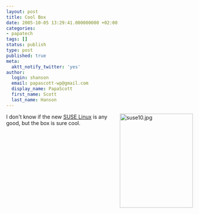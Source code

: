 ```yaml
---
layout: post
title: Cool Box
date: 2005-10-05 13:29:41.000000000 +02:00
categories:
- papatech
tags: []
status: publish
type: post
published: true
meta:
  aktt_notify_twitter: 'yes'
author:
  login: shanson
  email: papascott-wp@gmail.com
  display_name: PapaScott
  first_name: Scott
  last_name: Hanson
---
```

<p><a href="http://www.novell.com/products/suselinux/" title="NOVELL: SUSE Linux 10.0"><img src="http://www.papascott.de/wordpress/wp-content/uploads/2005/10/suse10.jpg" border="0" height="254" width="197" alt="suse10.jpg" align="right" /></a> I don't know if the new <a href="http://www.novell.com/products/suselinux/" title="NOVELL: SUSE Linux 10.0">SUSE Linux</a> is any good, but the box is sure cool.</p>
